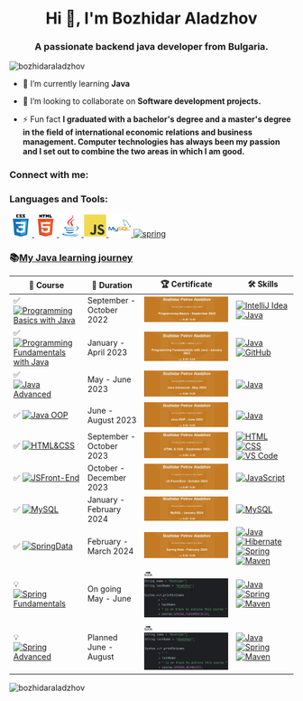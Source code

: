 <h1 align="center">Hi 👋, I'm Bozhidar Aladzhov</h1>
<h3 align="center">A passionate backend java developer from Bulgaria.</h3>

<p align="left"> <img src="https://komarev.com/ghpvc/?username=bozhidaraladzhov&label=Profile%20views&color=0e75b6&style=flat" alt="bozhidaraladzhov" /> </p>

- 🌱 I’m currently learning **Java**

- 👯 I’m looking to collaborate on **Software development projects.**

- ⚡ Fun fact **I graduated with a bachelor's degree and a master's degree in the field of international economic relations and business management. Computer technologies has always been my passion and I set out to combine the two areas in which I am good.**

<h3 align="left">Connect with me:</h3>
<p align="left">
</p>

<h3 align="left">Languages and Tools:</h3>
<p align="left"> <a href="https://www.w3schools.com/css/" target="_blank" rel="noreferrer"> <img src="https://raw.githubusercontent.com/devicons/devicon/master/icons/css3/css3-original-wordmark.svg" alt="css3" width="40" height="40"/> </a> <a href="https://www.w3.org/html/" target="_blank" rel="noreferrer"> <img src="https://raw.githubusercontent.com/devicons/devicon/master/icons/html5/html5-original-wordmark.svg" alt="html5" width="40" height="40"/> </a> <a href="https://www.java.com" target="_blank" rel="noreferrer"> <img src="https://raw.githubusercontent.com/devicons/devicon/master/icons/java/java-original.svg" alt="java" width="40" height="40"/> </a> <a href="https://developer.mozilla.org/en-US/docs/Web/JavaScript" target="_blank" rel="noreferrer"> <img src="https://raw.githubusercontent.com/devicons/devicon/master/icons/javascript/javascript-original.svg" alt="javascript" width="40" height="40"/> </a> <a href="https://www.mysql.com/" target="_blank" rel="noreferrer"> <img src="https://raw.githubusercontent.com/devicons/devicon/master/icons/mysql/mysql-original-wordmark.svg" alt="mysql" width="40" height="40"/> </a> <a href="https://spring.io/" target="_blank" rel="noreferrer"> <img src="https://www.vectorlogo.zone/logos/springio/springio-icon.svg" alt="spring" width="40" height="40"/> </a> </p>

### 📚[My Java learning journey](https://softuni.bg/curriculum)
| 🧾 Course | 📅 Duration | 🏆 Certificate | 🛠️ Skills | 
|--------|----|----|-----|
|✅  <a href="https://softuni.bg/trainings/3868/programming-basics-with-java-september-2022" rel="nofollow"><img src="https://user-images.githubusercontent.com/101351760/225559811-ed4dc164-5dbf-42dd-aa09-3bca9bf4d1ec.png" alt="Programming Basics with Java"> </a>  | September - October 2022 | <a href="https://softuni.bg/certificates/details/143354/08db27ac" rel="nofollow"><img src="https://raw.githubusercontent.com/BozhidarAladzhov/BozhidarAladzhov/main/basics%20result.png" alt="Programming Basics with Java"> </a> |  [![IntelliJ Idea](https://skillicons.dev/icons?i=idea&theme=light)](https://www.jetbrains.com/idea/) [![Java](https://skillicons.dev/icons?i=java&theme=light)](https://www.java.com/en/) |
|✅  <a href="https://softuni.bg/trainings/3951/programming-fundamentals-with-java-january-2023" rel="nofollow"><img src="https://user-images.githubusercontent.com/101351760/229783981-48f70750-813a-46f6-8b24-d64cbb6cbd57.png" alt="Programming Fundamentals with Java"></a>| January - April 2023 | <a href="https://softuni.bg/certificates/details/169243/27c1b69d" rel="nofollow"><img src="https://raw.githubusercontent.com/BozhidarAladzhov/BozhidarAladzhov/main/fundamentals%20result.png" alt="Programming Fundamentals with Java"></a> | [![Java](https://skillicons.dev/icons?i=java&theme=light)](https://www.java.com/en/) [![GitHub](https://skillicons.dev/icons?i=github&theme=light)](https://github.com/) |
|✅ <a href="https://softuni.bg/trainings/4100/java-advanced-may-2023" rel="nofollow"><img src="https://softuni.bg/files/courses/Java_Advanced1234.jpg" alt="Java Advanced"></a>| May - June 2023 | <a href="https://softuni.bg/certificates/details/174522/267a35ba" rel="nofollow"><img src="https://raw.githubusercontent.com/BozhidarAladzhov/BozhidarAladzhov/main/java%20advanced%20result.png" alt="Java Advanced"></a> | [![Java](https://skillicons.dev/icons?i=java&theme=light)](https://www.java.com/en/) |
|✅ <a href="https://softuni.bg/trainings/4101/java-oop-june-2023" rel="nofollow"><img src="https://softuni.bg/Files/Courses/java_oop12.jpg" alt="Java OOP"></a>| June - August 2023 | <a href="https://softuni.bg/certificates/details/181411/36d8a0ee" rel="nofollow"><img src="https://raw.githubusercontent.com/BozhidarAladzhov/BozhidarAladzhov/main/java%20oop%20result.png" alt="Java OOP"></a>| [![Java](https://skillicons.dev/icons?i=java&theme=light)](https://www.java.com/en/) |
|✅ <a href="https://softuni.bg/trainings/4239/html-and-css-september-2023" rel="nofollow"><img src="https://softuni.bg/files/courses/html_css12.jpg" alt="HTML&CSS"></a>| September - October 2023 | <a href="https://softuni.bg/certificates/details/190683/15f929a6" rel="nofollow"><img src="https://raw.githubusercontent.com/BozhidarAladzhov/BozhidarAladzhov/main/html%20css%20result.png"></a> | [![HTML](https://skillicons.dev/icons?i=html&theme=light)](https://en.wikipedia.org/wiki/HTML) [![CSS](https://skillicons.dev/icons?i=css&theme=light)](https://en.wikipedia.org/wiki/CSS) [![VS Code](https://skillicons.dev/icons?i=vscode&theme=light)](https://code.visualstudio.com/) |
|✅ <a href="https://softuni.bg/trainings/4240/js-front-end-october-2023" rel="nofollow"><img src="https://softuni.bg/Files/Courses/JSFront-EnD1.png" alt="JSFront-End"></a>| October - December 2023 | <a href="https://softuni.bg/certificates/details/199100/3ad1bf7d" rel="nofollow"><img src="https://raw.githubusercontent.com/BozhidarAladzhov/BozhidarAladzhov/main/JS%20Front%20end%20result.png" alt="JSFront-End"></a> |[![JavaScript](https://skillicons.dev/icons?i=js&theme=light)](https://developer.mozilla.org/en-US/docs/Web/JavaScript) |
|✅ <a href="https://softuni.bg/trainings/4365/mysql-january-2024" rel="nofollow"><img src="https://softuni.bg/files/courses/mysql123.jpg" alt="MySQL"></a>| January - February 2024 | <a href="https://softuni.bg/certificates/details/202716/cd52b380" rel="nofollow"><img src="https://raw.githubusercontent.com/BozhidarAladzhov/BozhidarAladzhov/main/Mysql%20result.png" alt="MySQL"></a> | [![MySQL](https://skillicons.dev/icons?i=mysql&theme=light)](https://www.mysql.com/) |
|✅ <a href="https://softuni.bg/trainings/4366/spring-data-february-2024" rel="nofollow"><img src="https://softuni.bg/Files/Courses/14.06springdata_.png" alt="SpringData"></a>| February - March 2024 | <a href="https://softuni.bg/certificates/details/209298/0e16cc88" rel="nofollow"><img src="https://raw.githubusercontent.com/BozhidarAladzhov/BozhidarAladzhov/main/Springa%20data%20result.png" alt="SpringData"></a>| [![Java](https://skillicons.dev/icons?i=java&theme=light)](https://www.java.com/en/) [![Hibernate](https://skillicons.dev/icons?i=hibernate&theme=light)](https://hibernate.org/) [![Spring](https://skillicons.dev/icons?i=spring&theme=light)](https://spring.io/) [![Maven](https://skillicons.dev/icons?i=maven&theme=light)](https://maven.apache.org/) |
|💡 <a href="https://softuni.bg/trainings/4530/spring-fundamentals-may-2024" rel="nofollow"><img src="https://softuni.bg/Files/Courses/spring-fund-course-pic.jpg" alt="Spring Fundamentals"></a>| On going May - June  | 🔜 <a href="https://softuni.bg/trainings/4530/spring-fundamentals-may-2024" rel="nofollow"><img src="https://raw.githubusercontent.com/BozhidarAladzhov/BozhidarAladzhov/main/Screenshot%202024-06-05%20150052.png" alt="Spring Fundamentals"></a>|  [![Java](https://skillicons.dev/icons?i=java&theme=light)](https://www.java.com/en/) [![Spring](https://skillicons.dev/icons?i=spring&theme=light)](https://spring.io/) [![Maven](https://skillicons.dev/icons?i=maven&theme=light)](https://maven.apache.org/) |
|💡 <a href="https://softuni.bg/trainings/4532/spring-advanced-june-2024" rel="nofollow"><img src="https://softuni.bg/files/courses/spring-data-course-pic-new.jpg" alt="Spring Advanced"></a>| Planned June - August  | 🔜 <a href="https://softuni.bg/trainings/4532/spring-advanced-june-2024" rel="nofollow"><img src="https://raw.githubusercontent.com/BozhidarAladzhov/BozhidarAladzhov/main/Screenshot%202024-06-05%20150102.png" alt="Spring Advanced"></a>  |  [![Java](https://skillicons.dev/icons?i=java&theme=light)](https://www.java.com/en/) [![Spring](https://skillicons.dev/icons?i=spring&theme=light)](https://spring.io/) [![Maven](https://skillicons.dev/icons?i=maven&theme=light)](https://maven.apache.org/) |

<p><img align="center" src="https://github-readme-stats.vercel.app/api/top-langs?username=bozhidaraladzhov&show_icons=true&locale=en&layout=compact" alt="bozhidaraladzhov" /></p>

